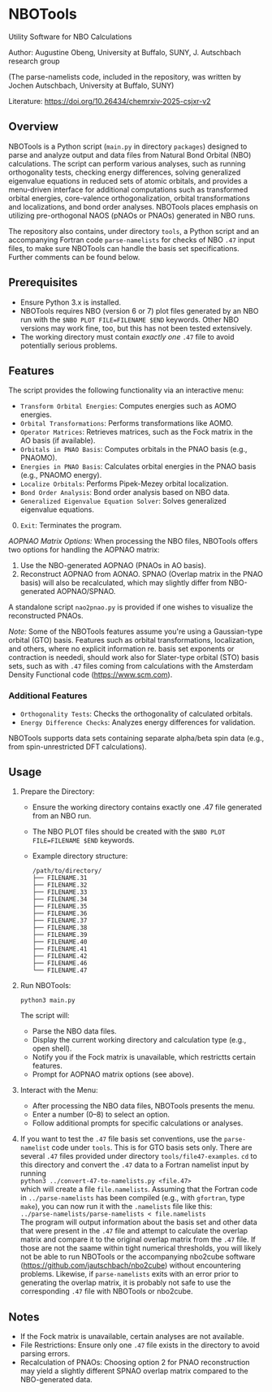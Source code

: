# NBOTools 

Utility Software for NBO Calculations

Author: Augustine Obeng, University at Buffalo, SUNY, J. Autschbach research group

(The parse-namelists code, included in the repository, was written by Jochen Autschbach, University at Buffalo, SUNY)

Literature: https://doi.org/10.26434/chemrxiv-2025-csjxr-v2


## Overview

NBOTools is a Python script (`main.py` in directory `packages`) designed to parse and analyze output and data files from Natural Bond Orbital (NBO) calculations. The script can perform various analyses, such as  running orthogonality tests, checking energy differences, solving generalized eigenvalue equations in reduced sets of atomic orbitals, and provides a menu-driven interface for additional computations such as transformed orbital energies, core-valence orthogonalization, orbital transformations and localizations, and bond order analyses. NBOTools places emphasis on utilizing pre-orthogonal NAOS (pNAOs or PNAOs) generated in NBO runs.

The repository also contains, under directory `tools`, a Python script and an accompanying Fortran code `parse-namelists` for checks of NBO `.47` input files, to make sure NBOTools can handle the basis set specifications. Further comments can be found below. 

## Prerequisites

- Ensure Python 3.x is installed.
- NBOTools requires NBO (version 6 or 7) plot files generated by an NBO run with the `$NBO PLOT FILE=FILENAME $END` keywords. Other NBO versions may work fine, too, but this has not been tested extensively.
- The working directory must contain *exactly one* `.47` file to avoid potentially serious problems.


## Features

The script provides the following functionality via an interactive menu:

* `Transform Orbital Energies`: Computes energies such as AOMO energies.
* `Orbital Transformations`: Performs transformations like AOMO.
* `Operator Matrices`: Retrieves matrices, such as the Fock matrix in the AO basis (if available).
* `Orbitals in PNAO Basis`: Computes orbitals in the PNAO basis (e.g., PNAOMO).
* `Energies in PNAO Basis`: Calculates orbital energies in the PNAO basis (e.g., PNAOMO energy).
* `Localize Orbitals`: Performs Pipek-Mezey orbital localization.
* `Bond Order Analysis`: Bond order analysis based on NBO data.
* `Generalized Eigenvalue Equation Solver`: Solves generalized eigenvalue equations.
0. `Exit`: Terminates the program.

*AOPNAO Matrix Options:* When processing the NBO files, NBOTools offers two options for handling the AOPNAO matrix:

1. Use the NBO-generated AOPNAO (PNAOs in AO basis).
2. Reconstruct AOPNAO from AONAO. SPNAO (Overlap matrix in the PNAO basis) will also be recalculated, which may slightly differ from NBO-generated AOPNAO/SPNAO.

A standalone script `nao2pnao.py` is provided if one wishes to visualize the reconstructed PNAOs.

*Note:* Some of the NBOTools features assume you're using a Gaussian-type
orbital (GTO)
basis. Features such as orbital transformations, localization, and others,
where no explicit information re. basis set exponents or contraction is
neededi, should work also for Slater-type orbital (STO) basis sets, such as 
with `.47` files coming from 
calculations with the Amsterdam Density Functional code (https://www.scm.com).

### Additional Features

- `Orthogonality Tests`: Checks the orthogonality of calculated orbitals.
- `Energy Difference Checks`: Analyzes energy differences for validation.

NBOTools supports data sets containing separate alpha/beta spin data (e.g., from spin-unrestricted DFT calculations).

## Usage

1. Prepare the Directory:

   - Ensure the working directory contains exactly one .47 file generated from an NBO run.
   - The NBO PLOT files should be created with the `$NBO PLOT FILE=FILENAME $END` keywords.
   - Example directory structure:

     ```
     /path/to/directory/
     ├── FILENAME.31
     ├── FILENAME.32
     ├── FILENAME.33
     ├── FILENAME.34
     ├── FILENAME.35
     ├── FILENAME.36
     ├── FILENAME.37
     ├── FILENAME.38
     ├── FILENAME.39
     ├── FILENAME.40
     ├── FILENAME.41
     ├── FILENAME.42
     ├── FILENAME.46
     └── FILENAME.47
     ```

2. Run NBOTools:

   `python3 main.py`
   
   The script will:

   - Parse the NBO data files.
   - Display the current working directory and calculation type (e.g., open shell).
   - Notify you if the Fock matrix is unavailable, which restrictts certain features.
   - Prompt for AOPNAO matrix options (see above).

3. Interact with the Menu:

   - After processing the NBO data files, NBOTools presents the menu.
   - Enter a number (0–8) to select an option.
   - Follow additional prompts for specific calculations or analyses.

4. If you want to test the `.47` file basis set conventions, use the `parse-namelist` code under `tools`. This is for GTO basis sets only. There are several `.47` files provided under directory `tools/file47-examples`. `cd` to this directory and convert the `.47` data to a Fortran namelist input by running  
`python3 ../convert-47-to-namelists.py <file.47>`  
which will create a file `file.namelists`. Assuming that the Fortran code in `../parse-namelists` has been compiled (e.g., with `gfortran`, type `make`), you can now run it with the `.namelists` file like this:  
`../parse-namelists/parse-namelists < file.namelists`  
The program will output information about the basis set and other data that were present in the `.47` file and attempt to calculate the overlap matrix and compare it to the original overlap matrix from the `.47` file. If those are not the saame within tight numerical thresholds, you will likely not be able to run NBOTools or the accompanying nbo2cube software (https://github.com/jautschbach/nbo2cube) without encountering problems. Likewise, if `parse-namelists` exits with an error prior to generating the overlap matrix, it is probably not safe to use
the corresponding `.47` file with NBOTools or nbo2cube.



## Notes

- If the Fock matrix is unavailable, certain analyses are not available.
- File Restrictions: Ensure only one `.47` file exists in the directory to avoid parsing errors.
- Recalculation of PNAOs: Choosing option 2 for PNAO reconstruction may yield a slightly different SPNAO overlap matrix compared to the NBO-generated data.


